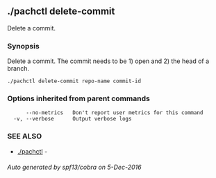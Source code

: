 ## ./pachctl delete-commit

Delete a commit.

### Synopsis


Delete a commit.  The commit needs to be 1) open and 2) the head of a branch.

```
./pachctl delete-commit repo-name commit-id
```

### Options inherited from parent commands

```
      --no-metrics   Don't report user metrics for this command
  -v, --verbose      Output verbose logs
```

### SEE ALSO
* [./pachctl](./pachctl.md)	 - 

###### Auto generated by spf13/cobra on 5-Dec-2016

